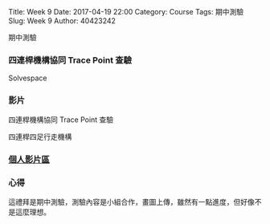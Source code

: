 Title: Week 9
Date: 2017-04-19 22:00
Category: Course
Tags: 期中測驗
Slug: Week 9
Author: 40423242


期中測驗



<h3>四連桿機構協同 Trace Point 查驗</h3>

<p>Solvespace</p>



<h3>影片</h3>
<p>四連桿機構協同 Trace Point 查驗</p>


<p>四連桿四足行走機構</p>



<h3><a href="https://vimeo.com/user60353473">個人影片區</a></h3>




<h3>心得</h3>
<p>這禮拜是期中測驗，測驗內容是小組合作，畫圖上傳，雖然有一點進度，但好像不是這麼理想。<p>